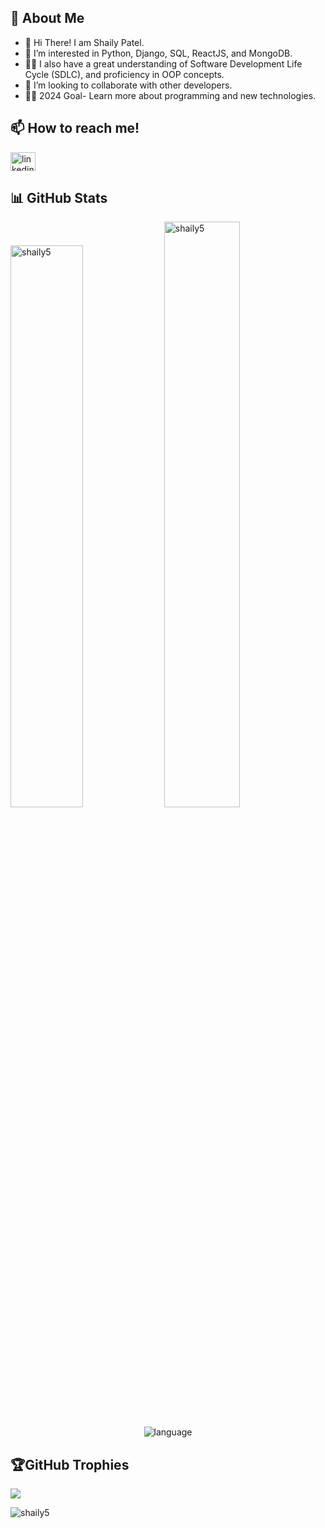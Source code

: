 ## 📝 About Me
 
 - 👋 Hi There! I am Shaily Patel.
 - 👀 I’m interested in Python, Django, SQL, ReactJS, and MongoDB.
 - 👩‍🎓 I also have a great understanding of Software Development Life Cycle (SDLC), and proficiency in OOP concepts.
 - 👯 I’m looking to collaborate with other developers.
 - 👩‍💻 2024 Goal- Learn more about programming and new technologies.
   
## 📫 How to reach me! 
<p align="left">
   <a href="https://www.linkedin.com/in/shaily5/" target="blank"><img align="center"  alt="linkedin" height="30" width="40" /></a>
</p>

## 📊 GitHub Stats
 
 <div display="flex">
  <img padding-right="0px" src="https://github-readme-stats.vercel.app/api?username=shaily5&show_icons=true&theme=react" alt="shaily5" width="48%"/>
  <img padding-right="0px" src="https://github-readme-streak-stats.herokuapp.com/?user=shaily5&theme=react" alt="shaily5" width="49%"/>
</div>
&nbsp;
<div align="center">
 <img src="https://github-readme-stats.vercel.app/api/top-langs/?username=shaily5&theme=react&hide_border=true&include_all_commits=false&count_private=true&layout=compact" alt="language" >
</div>


## 🏆GitHub Trophies
![](https://github-profile-trophy.vercel.app/?username=shaily5&theme=react&no-frame=true&no-bg=true&margin-w=4)

<p align="left"> <img src="https://komarev.com/ghpvc/?username=shaily5&label=Profile%20views&color=0e75b6&style=flat" alt="shaily5" /> </p>

